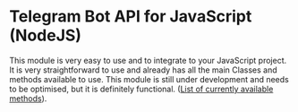 # Telegram Bot API for JavaScript (NodeJS)
This module is very easy to use and to integrate to your JavaScript project. It is very straightforward to use and already has all the main Classes and methods available to use. This module is still under development and needs to be optimised, but it is definitely functional. ([List of currently available methods]([https://github.com/williamchenjun/telegram-bot-js/](https://github.com/williamchenjun/telegram-bot-js/blob/main/README_Constants.md))).
